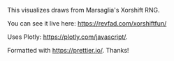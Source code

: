 This visualizes draws from Marsaglia's Xorshift RNG.

You can see it live here: https://revfad.com/xorshiftfun/

Uses Plotly: https://plotly.com/javascript/.

Formatted with https://prettier.io/. Thanks!
